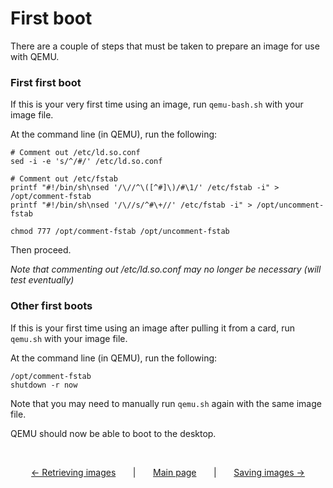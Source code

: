 # First boot
There are a couple of steps that must be taken to prepare an image for use with QEMU.

### First first boot
If this is your very first time using an image, run `qemu-bash.sh` with your image file.

At the command line (in QEMU), run the following:

```
# Comment out /etc/ld.so.conf
sed -i -e 's/^/#/' /etc/ld.so.conf

# Comment out /etc/fstab
printf "#!/bin/sh\nsed '/\//^\([^#]\)/#\1/' /etc/fstab -i" > /opt/comment-fstab
printf "#!/bin/sh\nsed '/\//s/^#\+//' /etc/fstab -i" > /opt/uncomment-fstab

chmod 777 /opt/comment-fstab /opt/uncomment-fstab
```

Then proceed.

*Note that commenting out /etc/ld.so.conf may no longer be necessary (will test eventually)*

### Other first boots
If this is your first time using an image after pulling it from a card, run `qemu.sh` with your image file.

At the command line (in QEMU), run the following:

```
/opt/comment-fstab
shutdown -r now
```

Note that you may need to manually run `qemu.sh` again with the same image file.

QEMU should now be able to boot to the desktop.

&nbsp;

<p align="center">
	<a href="1-retrieving-images.md">&larr; Retrieving images</a> &nbsp; &nbsp; &nbsp; | &nbsp; &nbsp; &nbsp; 
	<a href="readme.md">Main page</a> &nbsp; &nbsp; &nbsp; | &nbsp; &nbsp; &nbsp; 
	<a href="3-saving-images.md">Saving images &rarr;</a>
</p>